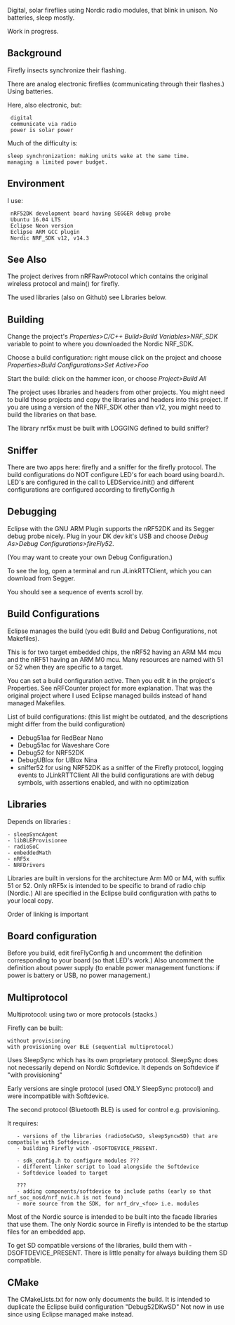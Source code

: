 Digital, solar fireflies using Nordic radio modules, that blink in unison.  No batteries, sleep mostly.

Work in progress.

Background
-

Firefly insects synchronize their flashing.

There are analog electronic fireflies (communicating through their flashes.)  Using batteries.

Here, also electronic, but:

     digital
     communicate via radio
     power is solar power  
     
Much of the difficulty is:

    sleep synchronization: making units wake at the same time.
    managing a limited power budget.

    
Environment
-
I use:

     nRF52DK development board having SEGGER debug probe
     Ubuntu 16.04 LTS
     Eclipse Neon version
     Eclipse ARM GCC plugin
     Nordic NRF_SDK v12, v14.3
    
See Also
-

The project derives from nRFRawProtocol which contains the original wireless protocol and main() for firefly.

The used libraries (also on Github) see Libraries below.
     

Building
-

Change the project's *Properties>C/C++ Build>Build Variables>NRF_SDK* variable to point to where you downloaded the Nordic NRF\_SDK.  
 
Choose a build configuration:  right mouse click on the project and choose *Properties>Build Configurations>Set Active>Foo*

Start the build:  click on the hammer icon, or choose *Project>Build All*

The project uses libraries and headers from other projects.  You might need to build those projects and copy the libraries and headers into this project.  If you are using a version of the NRF\_SDK other than v12, you might need to build the libraries on that base.

The library nrf5x must be built with LOGGING defined to build sniffer?

Sniffer
-

There are two apps here: firefly and a sniffer for the firefly protocol.
The build configurations do NOT configure LED's for each board using board.h.
LED's are configured in the call to LEDService.init() and different configurations are configured according to fireflyConfig.h


Debugging
-

Eclipse with the GNU ARM Plugin supports the nRF52DK and its Segger debug probe nicely.  Plug in your DK dev kit's USB and choose *Debug As>Debug Configurations>fireFly52*.

(You may want to create your own Debug Configuration.)

To see the log, open a terminal and run JLinkRTTClient, which you can download from Segger.

You should see a sequence of events scroll by.

Build Configurations
-

Eclipse manages the build (you edit Build and Debug Configurations, not Makefiles).

This is for two target embedded chips, the nRF52 having an ARM M4 mcu and the nRF51 having an ARM M0 mcu.  Many resources are named with 51 or 52 when they are specific to a target.

You can set a build configuration active.  Then you edit it in the project's Properties.  See nRFCounter project for more explanation.  That was the original project where I used Eclipse managed builds instead of hand managed Makefiles.

List of build configurations: (this list might be outdated, and the descriptions might differ from the build configuration)
 - Debug51aa for RedBear Nano
 - Debug51ac for Waveshare Core
 - Debug52 for NRF52DK
 - DebugUBlox for UBlox Nina
 - sniffer52 for using NRF52DK as a sniffer of the Firefly protocol, logging events to JLinkRTTClient
 All the build configurations are with debug symbols, with assertions enabled, and with no optimization

Libraries
-

Depends on libraries : 
    
    - sleepSyncAgent
    - libBLEProvisionee
    - radioSoC
    - embeddedMath
    - nRF5x
    - NRFDrivers
  
Libraries are built in versions for the architecture Arm M0 or M4, with suffix 51 or 52.
Only nRF5x is intended to be specific to brand of radio chip (Nordic.)
All are specified in the Eclipse build configuration with paths to your local copy.

Order of linking is important


Board configuration
-

Before you build, edit fireFlyConfig.h and uncomment the definition corresponding to your board (so that LED's work.)
Also uncomment the definition about power supply (to enable power management functions: if power is battery or USB, no power management.)


Multiprotocol
-

Multiprotocol: using two or more protocols (stacks.)

Firefly can be built:

    without provisioning
    with provisioning over BLE (sequential multiprotocol)
    
Uses SleepSync which has its own proprietary protocol.
SleepSync does not necessarily depend on Nordic Softdevice.
It depends on Softdevice if "with provisioning"

Early versions are single protocol (used ONLY SleepSync protocol) and were incompatible with Softdevice.  

The second protocol (Bluetooth BLE) is used for control e.g. provisioning.

It requires:

       - versions of the libraries (radioSoCwSD, sleepSyncwSD) that are compatbile with Softdevice.
       - building Firefly with -DSOFTDEVICE_PRESENT.
   
       - sdk_config.h to configure modules ???
       - different linker script to load alongside the Softdevice
       - Softdevice loaded to target
       
       ???
       - adding components/softdevice to include paths (early so that nrf_soc_nosd/nrf_nvic.h is not found)
       - more source from the SDK, for nrf_drv_<foo> i.e. modules

Most of the Nordic source is intended to be built into the facade libraries that use them.
The only Nordic source in Firefly is intended to be the startup files for an embedded app.
    
To get SD compatible versions of the libraries, build them with -DSOFTDEVICE_PRESENT.
There is little penalty for always building them SD compatible.


CMake
-

The CMakeLists.txt for now only documents the build.
It is intended to duplicate the Eclipse build configuration "Debug52DKwSD"
Not now in use since using Eclipse managed make instead.
